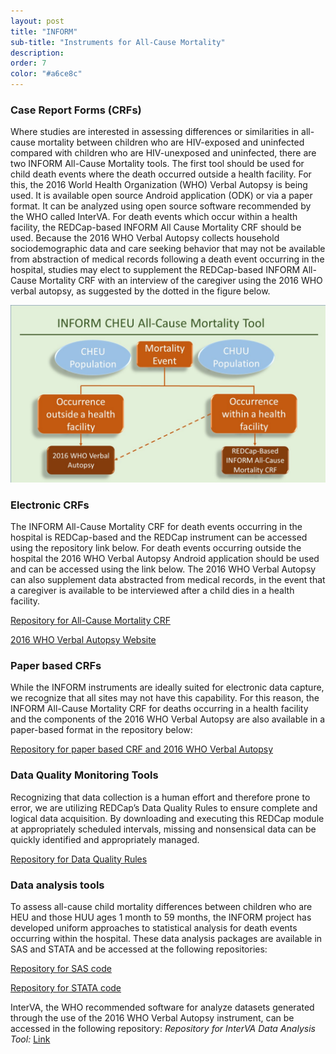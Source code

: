 ```yaml
---
layout: post
title: "INFORM"
sub-title: "Instruments for All-Cause Mortality"
description:
order: 7
color: "#a6ce8c"
---
```

### Case Report Forms (CRFs)
Where studies are interested in assessing differences or similarities in all-cause mortality between children who are HIV-exposed and uninfected compared with children who are HIV-unexposed and uninfected, there are two INFORM All-Cause Mortality tools.  The first tool should be used for child death events where the death occurred outside a health facility.  For this, the 2016 World Health Organization (WHO) Verbal Autopsy is being used.  It is available open source Android application (ODK) or via a paper format. It can be analyzed using open source software recommended by the WHO called InterVA.  For death events which occur within a health facility, the REDCap-based INFORM All Cause Mortality CRF should be used.  Because the 2016 WHO Verbal Autopsy collects household sociodemographic data and care seeking behavior that may not be available from abstraction of medical records following a death event occurring in the hospital, studies may elect to supplement the REDCap-based INFORM All-Cause Mortality CRF with an interview of the caregiver using the 2016 WHO verbal autopsy, as suggested by the dotted in the figure below.

![Flowchart showing tool usage](assets/img/ACM_Diagram.jpg)

### Electronic CRFs
The INFORM All-Cause Mortality CRF for death events occurring in the hospital is REDCap-based and the REDCap instrument can be accessed using the repository link below. For death events occurring outside the hospital the 2016 WHO Verbal Autopsy Android application should be used and can be accessed using the link below.  The 2016 WHO Verbal Autopsy can also supplement data abstracted from medical records, in the event that a caregiver is available to be interviewed after a child dies in a health facility.

<a target="_blank" href="https://github.com/INFORMprojectsite/INFORM/tree/master/All-Cause%20Mortality%20Tools/Case%20Report%20Forms/Electronic">Repository for All-Cause Mortality CRF</a>

<a target="_blank" href="https://www.who.int/healthinfo/statistics/verbalautopsystandards/en/">2016 WHO Verbal Autopsy Website</a>

### Paper based CRFs
While the INFORM instruments are ideally suited for electronic data capture, we recognize that all sites may not have this capability. For this reason, the INFORM All-Cause Mortality CRF for deaths occurring in a health facility and the components of the 2016 WHO Verbal Autopsy   are also available in a paper-based format in the repository below: 

<a target="_blank" href="https://github.com/INFORMprojectsite/INFORM/tree/master/All-Cause%20Mortality%20Tools/Case%20Report%20Forms/Paper">Repository for paper based CRF and 2016 WHO Verbal Autopsy</a>

### Data Quality Monitoring Tools
Recognizing that data collection is a human effort and therefore prone to error, we are utilizing REDCap’s Data Quality Rules to ensure complete and logical data acquisition. By downloading and executing this REDCap module at appropriately scheduled intervals, missing and nonsensical data can be quickly identified and appropriately managed.

<a target="_blank" href="https://github.com/INFORMprojectsite/INFORM/tree/master/All-Cause%20Mortality%20Tools/Data%20Quality%20Monitoring%20Tools">Repository for Data Quality Rules</a>

### Data analysis tools
To assess all-cause child mortality differences between children who are HEU and those HUU ages 1 month to 59 months, the INFORM project has developed uniform approaches to statistical analysis for death events occurring within the hospital. These data analysis packages are available in SAS and STATA and be accessed at the following repositories:

<a target="_blank" href="https://github.com/INFORMprojectsite/INFORM/tree/master/All-Cause%20Mortality%20Tools/Data%20Analysis%20Tools/SAS">Repository for SAS code</a>

<a target="_blank" href="https://github.com/INFORMprojectsite/INFORM/tree/master/All-Cause%20Mortality%20Tools/Data%20Analysis%20Tools/STATA">Repository for STATA code</a>

InterVA, the WHO recommended software for analyze datasets generated through the use of the 2016 WHO Verbal Autopsy instrument, can be accessed in the following repository: *Repository for InterVA Data Analysis Tool:* [Link](link-target)

